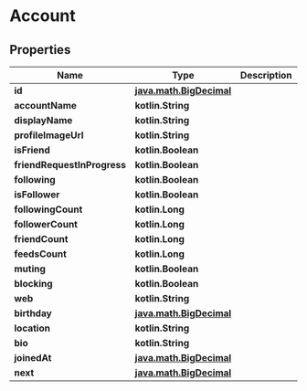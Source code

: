 
# Account

## Properties
Name | Type | Description | Notes
------------ | ------------- | ------------- | -------------
**id** | [**java.math.BigDecimal**](java.math.BigDecimal.md) |  | 
**accountName** | **kotlin.String** |  | 
**displayName** | **kotlin.String** |  | 
**profileImageUrl** | **kotlin.String** |  |  [optional]
**isFriend** | **kotlin.Boolean** |  | 
**friendRequestInProgress** | **kotlin.Boolean** |  | 
**following** | **kotlin.Boolean** |  | 
**isFollower** | **kotlin.Boolean** |  | 
**followingCount** | **kotlin.Long** |  | 
**followerCount** | **kotlin.Long** |  | 
**friendCount** | **kotlin.Long** |  | 
**feedsCount** | **kotlin.Long** |  | 
**muting** | **kotlin.Boolean** |  | 
**blocking** | **kotlin.Boolean** |  | 
**web** | **kotlin.String** |  |  [optional]
**birthday** | [**java.math.BigDecimal**](java.math.BigDecimal.md) |  |  [optional]
**location** | **kotlin.String** |  |  [optional]
**bio** | **kotlin.String** |  |  [optional]
**joinedAt** | [**java.math.BigDecimal**](java.math.BigDecimal.md) |  |  [optional]
**next** | [**java.math.BigDecimal**](java.math.BigDecimal.md) |  |  [optional]



